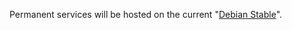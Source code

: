 Permanent services will be hosted on the current "[Debian Stable](https://wiki.debian.org/DebianStable)".
